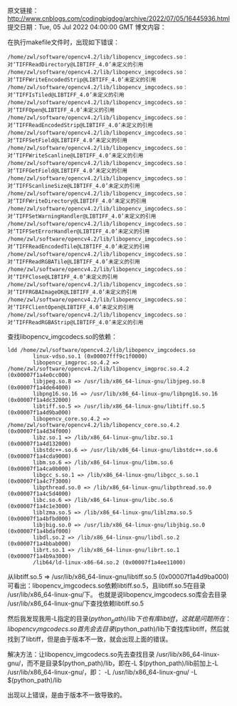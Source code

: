 原文链接：http://www.cnblogs.com/codingbigdog/archive/2022/07/05/16445936.html
提交日期：Tue, 05 Jul 2022 04:00:00 GMT
博文内容：

在执行makefile文件时，出现如下错误：
```
/home/zwl/software/opencv4.2/lib/libopencv_imgcodecs.so：对‘TIFFReadDirectory@LIBTIFF_4.0’未定义的引用
/home/zwl/software/opencv4.2/lib/libopencv_imgcodecs.so：对‘TIFFWriteEncodedStrip@LIBTIFF_4.0’未定义的引用
/home/zwl/software/opencv4.2/lib/libopencv_imgcodecs.so：对‘TIFFIsTiled@LIBTIFF_4.0’未定义的引用
/home/zwl/software/opencv4.2/lib/libopencv_imgcodecs.so：对‘TIFFOpen@LIBTIFF_4.0’未定义的引用
/home/zwl/software/opencv4.2/lib/libopencv_imgcodecs.so：对‘TIFFReadEncodedStrip@LIBTIFF_4.0’未定义的引用
/home/zwl/software/opencv4.2/lib/libopencv_imgcodecs.so：对‘TIFFSetField@LIBTIFF_4.0’未定义的引用
/home/zwl/software/opencv4.2/lib/libopencv_imgcodecs.so：对‘TIFFWriteScanline@LIBTIFF_4.0’未定义的引用
/home/zwl/software/opencv4.2/lib/libopencv_imgcodecs.so：对‘TIFFGetField@LIBTIFF_4.0’未定义的引用
/home/zwl/software/opencv4.2/lib/libopencv_imgcodecs.so：对‘TIFFScanlineSize@LIBTIFF_4.0’未定义的引用
/home/zwl/software/opencv4.2/lib/libopencv_imgcodecs.so：对‘TIFFWriteDirectory@LIBTIFF_4.0’未定义的引用
/home/zwl/software/opencv4.2/lib/libopencv_imgcodecs.so：对‘TIFFSetWarningHandler@LIBTIFF_4.0’未定义的引用
/home/zwl/software/opencv4.2/lib/libopencv_imgcodecs.so：对‘TIFFSetErrorHandler@LIBTIFF_4.0’未定义的引用
/home/zwl/software/opencv4.2/lib/libopencv_imgcodecs.so：对‘TIFFReadEncodedTile@LIBTIFF_4.0’未定义的引用
/home/zwl/software/opencv4.2/lib/libopencv_imgcodecs.so：对‘TIFFReadRGBATile@LIBTIFF_4.0’未定义的引用
/home/zwl/software/opencv4.2/lib/libopencv_imgcodecs.so：对‘TIFFClose@LIBTIFF_4.0’未定义的引用
/home/zwl/software/opencv4.2/lib/libopencv_imgcodecs.so：对‘TIFFRGBAImageOK@LIBTIFF_4.0’未定义的引用
/home/zwl/software/opencv4.2/lib/libopencv_imgcodecs.so：对‘TIFFClientOpen@LIBTIFF_4.0’未定义的引用
/home/zwl/software/opencv4.2/lib/libopencv_imgcodecs.so：对‘TIFFReadRGBAStrip@LIBTIFF_4.0’未定义的引用
```
查找libopencv_imgcodecs.so的依赖：
```
ldd /home/zwl/software/opencv4.2/lib/libopencv_imgcodecs.so
        linux-vdso.so.1 (0x00007fff9c1f0000)
        libopencv_imgproc.so.4.2 => /home/zwl/software/opencv4.2/lib/libopencv_imgproc.so.4.2 (0x00007f1a4e0cc000)
        libjpeg.so.8 => /usr/lib/x86_64-linux-gnu/libjpeg.so.8 (0x00007f1a4de64000)
        libpng16.so.16 => /usr/lib/x86_64-linux-gnu/libpng16.so.16 (0x00007f1a4dc32000)
        libtiff.so.5 => /usr/lib/x86_64-linux-gnu/libtiff.so.5 (0x00007f1a4d9ba000)
        libopencv_core.so.4.2 => /home/zwl/software/opencv4.2/lib/libopencv_core.so.4.2 (0x00007f1a4d34f000)
        libz.so.1 => /lib/x86_64-linux-gnu/libz.so.1 (0x00007f1a4d132000)
        libstdc++.so.6 => /usr/lib/x86_64-linux-gnu/libstdc++.so.6 (0x00007f1a4cda9000)
        libm.so.6 => /lib/x86_64-linux-gnu/libm.so.6 (0x00007f1a4ca0b000)
        libgcc_s.so.1 => /lib/x86_64-linux-gnu/libgcc_s.so.1 (0x00007f1a4c7f3000)
        libpthread.so.0 => /lib/x86_64-linux-gnu/libpthread.so.0 (0x00007f1a4c5d4000)
        libc.so.6 => /lib/x86_64-linux-gnu/libc.so.6 (0x00007f1a4c1e3000)
        liblzma.so.5 => /lib/x86_64-linux-gnu/liblzma.so.5 (0x00007f1a4bfbd000)
        libjbig.so.0 => /usr/lib/x86_64-linux-gnu/libjbig.so.0 (0x00007f1a4bdaf000)
        libdl.so.2 => /lib/x86_64-linux-gnu/libdl.so.2 (0x00007f1a4bbab000)
        librt.so.1 => /lib/x86_64-linux-gnu/librt.so.1 (0x00007f1a4b9a3000)
        /lib64/ld-linux-x86-64.so.2 (0x00007f1a4ee11000)
```
从libtiff.so.5 => /usr/lib/x86_64-linux-gnu/libtiff.so.5 (0x00007f1a4d9ba000)可看出：libopencv_imgcodecs.so依赖libtiff.so.5，且libtiff.so.5在目录 /usr/lib/x86_64-linux-gnu/下。
也就是说libopencv_imgcodecs.so库会去目录 /usr/lib/x86_64-linux-gnu/下查找依赖libtiff.so.5

然后我发现我用-L指定的目录$(python_path)/lib下也有库libtiff，这就是问题所在：
libopencv_imgcodecs.so首先会去目录$(python_path)/lib下查找库libtiff，然后就找到了libtiff，但是由于版本不一致，就会出现上面的错误。

解决方法：让libopencv_imgcodecs.so先去查找目录 /usr/lib/x86_64-linux-gnu/，而不是目录$(python_path)/lib，即在-L $(python_path)/lib前加上-L /usr/lib/x86_64-linux-gnu/，即：
-L /usr/lib/x86_64-linux-gnu/ -L $(python_path)/lib


出现以上错误，是由于版本不一致导致的。